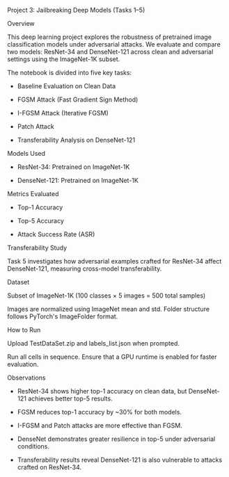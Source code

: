 Project 3: Jailbreaking Deep Models (Tasks 1–5)

Overview

This deep learning project explores the robustness of pretrained image classification models under adversarial attacks. We evaluate and compare two models: ResNet-34 and DenseNet-121 across clean and adversarial settings using the ImageNet-1K subset.

The notebook is divided into five key tasks:

- Baseline Evaluation on Clean Data

- FGSM Attack (Fast Gradient Sign Method)

- I-FGSM Attack (Iterative FGSM)

- Patch Attack

- Transferability Analysis on DenseNet-121

Models Used

- ResNet-34: Pretrained on ImageNet-1K

- DenseNet-121: Pretrained on ImageNet-1K

Metrics Evaluated

- Top-1 Accuracy

- Top-5 Accuracy

- Attack Success Rate (ASR)

Transferability Study

Task 5 investigates how adversarial examples crafted for ResNet-34 affect DenseNet-121, measuring cross-model transferability.

Dataset

Subset of ImageNet-1K (100 classes × 5 images = 500 total samples)

Images are normalized using ImageNet mean and std. Folder structure follows PyTorch's ImageFolder format.

How to Run

Upload TestDataSet.zip and labels_list.json when prompted.

Run all cells in sequence. Ensure that a GPU runtime is enabled for faster evaluation.

Observations

- ResNet-34 shows higher top-1 accuracy on clean data, but DenseNet-121 achieves better top-5 results.

- FGSM reduces top-1 accuracy by ~30% for both models.

- I-FGSM and Patch attacks are more effective than FGSM.

- DenseNet demonstrates greater resilience in top-5 under adversarial conditions.

- Transferability results reveal DenseNet-121 is also vulnerable to attacks crafted on ResNet-34.
